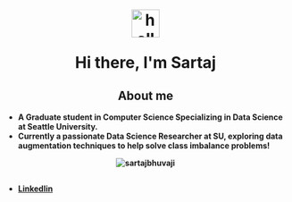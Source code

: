 <h1 align="center">
<img src="https://media.giphy.com/media/KzJkzjggfGN5Py6nkT/giphy.gif" alt="hello" width="50">
<br>

<b>Hi there, I'm Sartaj </h1>

  <!--
  <div align="center">
<p align="left"> <img src="https://komarev.com/ghpvc/?username=sartajbhuvaji&label=Profile%20views&color=0e75b6&style=flat" alt="sartajbhuvaji" /> </p>
<a href="https://juliaundeutsch.com/"><img src="https://img.shields.io/badge/LINKTREE-CC6699?style=for-the-badge&logoColor=white" alt="Portfolio" /></a>&nbsp;
<a href="https://codepen.io/YuriDevAT"><img src="https://img.shields.io/badge/Codepen-000000?style=for-the-badge&logo=codepen&logoColor=white" alt="CodePen" /></a>&nbsp;
<a href="https://twitter.com/YuriDevAT"><img src="https://img.shields.io/badge/Twitter-1DA1F2?style=for-the-badge&logo=twitter&logoColor=white" alt="Twitter" /></a>&nbsp;
<a href="https://dev.to/yuridevat"><img src="https://img.shields.io/badge/dev.to-0A0A0A?style=for-the-badge&logo=dev.to&logoColor=white" alt="Dev.to" /></a>&nbsp;
<a href="https://yuridevat.hashnode.dev/"><img src="https://img.shields.io/badge/Hashnode-2962FF?style=for-the-badge&logo=hashnode&logoColor=white" alt="Hashnode" /></a>&nbsp;
</div>
<br />
-->

<h2 align="center">About me </h2>
<ul>
  <li> A Graduate student in Computer Science Specializing in Data Science at Seattle University.
  <li> Currently a passionate Data Science Researcher at SU, exploring data augmentation techniques to help solve class imbalance problems!
</ul>  

<p align = "center">
  <img src="https://github-readme-streak-stats.herokuapp.com/?user=sartajbhuvaji&" alt="sartajbhuvaji" />
</p>

<!--
<h2 align="center"> Currently Working on</h2>
<table align="center">
  <tr>
    <td valign="top" halign="center" width="100%">
      <img width="400" src="https://github.com/SartajBhuvaji/dittto/blob/main/img/autoencoder_heatmap.png" />
       <img width="400" src="https://github.com/the-collab-lab/tcl-19-smart-shopping-list/blob/main/public/Thumbnail.png" />
     </td>
  </tr>
  <tr>
    <td valign="top" width="50%">
      <a href="https://github.com/SartajBhuvaji/ditttohttps://github.com/SartajBhuvaji/dittto">
        <img width="400" src="https://github-readme-stats.vercel.app/api/pin/?username=SartajBhuvaji&repo=dittto&theme=tokyonight" />
      </a>
      <a href="https://github.com/SartajBhuvaji/BigDataProject">
        <img width="400" src="https://github-readme-stats.vercel.app/api/pin/?username=SartajBhuvaji&repo=Brain-Tumor-Classification-Using-Deep-Learning-Algorithms&theme=tokyonight" />
      </a>  
    </td>
  </tr>
</table>
-->

<!--
<table padding-top = 50px>
</td>
<td valign="top" width="50%">  
<img src="https://github-readme-stats.vercel.app/api/top-langs/?username=SartajBhuvaji&layout=compact&theme=radical" width="500" />
</td></tr></table> 
<br>  
-->




<!--
<br>
<table align="center">
  <tr>
    <td valign="top" width="100%">
      <h2 align="center">My favorite projects</h2>
    </td>
  </tr>
  <tr>
    <td valign="top" halign="center" width="100%">
      <img width="400" src="https://github.com/YuriDevAT/sos-animals/blob/main/public/thumbnail-sos.png" />
       <img width="400" src="https://github.com/the-collab-lab/tcl-19-smart-shopping-list/blob/main/public/Thumbnail.png" />
     </td>
  </tr>
  <tr>
    <td valign="top" width="50%">
      <a href="https://github.com/YuriDevAT/sos-animals">
        <img width="400" src="https://github-readme-stats.vercel.app/api/pin/?username=YuriDevAT&repo=sos-animals&theme=tokyonight" />
      </a>
      <a href="https://github.com/YuriDevAT/tcl-19-smart-shopping-list">
        <img width="400" src="https://github-readme-stats.vercel.app/api/pin/?username=YuriDevAT&repo=tcl-19-smart-shopping-list&theme=tokyonight" />
      </a>  
    </td>
  </tr>
</table>
-->
<!--
<table><tr><td valign="top" width="100%">
<h2 align="center"> 💼 Languages and Tools</h2>
<br />
<img src="https://img.shields.io/badge/python-3670A0?style=for-the-badge&logo=python&logoColor=ffdd54" />
<img src="https://img.shields.io/badge/java-%23ED8B00.svg?style=for-the-badge&logo=openjdk&logoColor=white" />
<img scr="https://img.shields.io/badge/mysql-%2300f.svg?style=for-the-badge&logo=mysql&logoColor=white" />
</table>

-->

<h2 align="center"> </h2>
<ul>
  <li> <a href="https://www.linkedin.com/in/sartaj-bhuvaji-b762031b4/">LinkedIin</a> 
</ul>  
